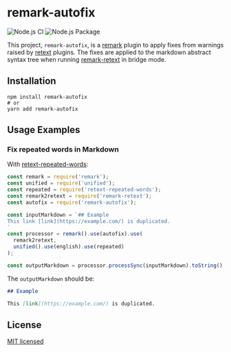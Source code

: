 # remark-autofix

![Node.js CI](https://github.com/tvquizphd/remark-autofix/workflows/Node.js%20CI/badge.svg)
![Node.js Package](https://github.com/tvquizphd/remark-autofix/workflows/Node.js%20Package/badge.svg)

This project, `remark-autofix`, is a [remark](https://github.com/remarkjs/remark) plugin
to apply fixes from warnings raised by [retext](https://github.com/retextjs/retext) plugins.
The fixes are applied to the markdown abstract syntax tree when running
[remark-retext](https://github.com/remarkjs/remark-retext) in bridge mode.

## Installation

```shell
npm install remark-autofix
# or
yarn add remark-autofix
```

## Usage Examples

### Fix repeated words in Markdown

With [retext-repeated-words](https://github.com/retextjs/retext-repeated-words):

```js
const remark = require('remark');
const unified = require('unified');
const repeated = require('retext-repeated-words');
const remark2retext = require('remark-retext');
const autofix = require('remark-autofix');

const inputMarkdown = `## Example
This link [link](https://example.com/) is duplicated.
`
const processor = remark().use(autofix).use(
  remark2retext,
  unified().use(english).use(repeated)
);

const outputMarkdown = processor.processSync(inputMarkdown).toString();
```

The `outputMarkdown` should be:

```md
## Example

This [link](https://example.com/) is duplicated.

```

## License

[MIT licensed](./LICENSE)
